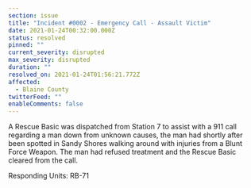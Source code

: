 ```yaml
---
section: issue
title: "Incident #0002 - Emergency Call - Assault Victim"
date: 2021-01-24T00:32:00.000Z
status: resolved
pinned: ""
current_severity: disrupted
max_severity: disrupted
duration: ""
resolved_on: 2021-01-24T01:56:21.772Z
affected:
  - Blaine County
twitterFeed: ""
enableComments: false
---
```

A Rescue Basic was dispatched from Station 7 to assist with a 911 call regarding a man down from unknown causes, the man had shortly after been spotted in Sandy Shores walking around with injuries from a Blunt Force Weapon. The man had refused treatment and the Rescue Basic cleared from the call.

Responding Units: RB-71